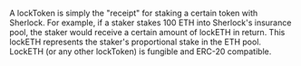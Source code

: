 A lockToken is simply the "receipt" for staking a certain token with Sherlock. For example, if a staker stakes 100 ETH into Sherlock's insurance pool, the staker would receive a certain amount of lockETH in return. This lockETH represents the staker's proportional stake in the ETH pool. LockETH (or any other lockToken) is fungible and ERC-20 compatible.
